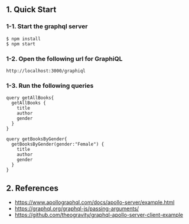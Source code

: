 
## 1. Quick Start
### 1-1. Start the graphql server
```
$ npm install
$ npm start
```

### 1-2. Open the following url for GraphiQL
```
http://localhost:3000/graphiql
```

### 1-3. Run the following queries
```
query getAllBooks{
  getAllBooks {
    title
    author
    gender
  }
}
```

```
query getBooksByGender{
  getBooksByGender(gender:"Female") {
    title
    author
    gender
  } 
}
```

## 2. References
* https://www.apollographql.com/docs/apollo-server/example.html
* https://graphql.org/graphql-js/passing-arguments/
* https://github.com/theogravity/graphql-apollo-server-client-example